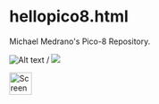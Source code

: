 # hellopico8.html
Michael Medrano's Pico-8 Repository.

![Alt text](snake_game.gif) / ![](snake_game.gif)

<img src="Screen Shot 2022-09-02 at 1.22.24 PM" alt="Screen Shot of my Pico-8 Folder" width="40" height="40">
